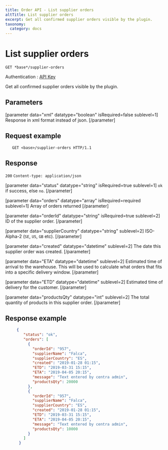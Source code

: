 ```yaml
---
title: Order API - List supplier orders
altTitle: List supplier orders
excerpt: Get all confirmed supplier orders visible by the plugin.
taxonomy:
  category: docs
---
```


# List supplier orders

```text
GET *base*/supplier-orders
```
Authentication : [API Key](/api-references/api-intro#authentication)

Get all confirmed supplier orders visible by the plugin.

## Parameters

[parameter data="xml" datatype="boolean" isRequired=false sublevel=1]
Response in xml format instead of json.
[/parameter]

## Request example

```http
   GET <base>/supplier-orders HTTP/1.1
```

<!--
```eval_rst
.. _order-api-list-supplier-deliveries-response:
```
-->

## Response

`200` `Content-type: application/json`

[parameter data="status" datatype="string" isRequired=true sublevel=1]
``ok`` if success, else ``no``.
[/parameter]

[parameter data="orders" datatype="array" isRequired=required sublevel=1]
Array of orders returned
[/parameter]

[parameter data="orderId" datatype="string" isRequired=true sublevel=2]
ID of the supplier order.
[/parameter]

[parameter data="supplierCountry" datatype="string" sublevel=2]
ISO-Alpha-2 (``SE``, ``US``, ``GB`` etc).
[/parameter]

[parameter data="created" datatype="datetime" sublevel=2]
The date this supplier order was created.
[/parameter]

[parameter data="ETA" datatype="datetime" sublevel=2]
Estimated time of arrival to the warehouse. This will be used to calculate what orders that fits into a specific delivery window.
[/parameter]

[parameter data="ETD" datatype="datetime" sublevel=2]
Estimated time of delivery for the customer.
[/parameter]

[parameter data="productsQty" datatype="int" sublevel=2]
The total quantity of products in this supplier order.
[/parameter]


## Response example

```json
     {
        "status": "ok",
        "orders": [
          {
            "orderId": "957",
            "supplierName": "Falca",
            "supplierCountry": "ES",
            "created": "2019-01-28 01:15",
            "ETD": "2019-03-31 15:15",
            "ETA": "2019-04-05 20:15",
            "message": "Text entered by centra admin",
            "productsQty": 20000
          },
          {
            "orderId": "957",
            "supplierName": "Falca",
            "supplierCountry": "ES",
            "created": "2019-01-28 01:15",
            "ETD": "2019-03-31 15:15",
            "ETA": "2019-04-05 20:15",
            "message": "Text entered by centra admin",
            "productsQty": 10000
          }
        ]
      }
```